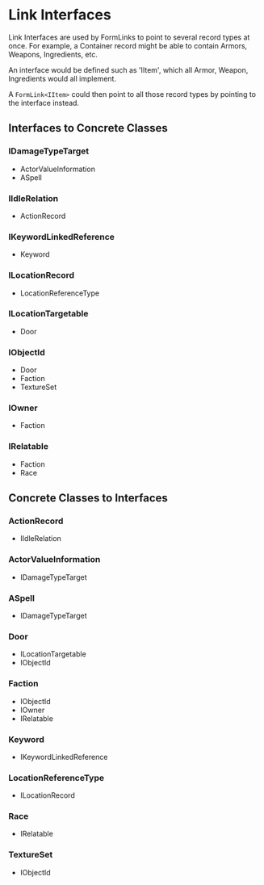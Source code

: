# Link Interfaces
Link Interfaces are used by FormLinks to point to several record types at once.  For example, a Container record might be able to contain Armors, Weapons, Ingredients, etc.

An interface would be defined such as 'IItem', which all Armor, Weapon, Ingredients would all implement.

A `FormLink<IItem>` could then point to all those record types by pointing to the interface instead.
## Interfaces to Concrete Classes
### IDamageTypeTarget
- ActorValueInformation
- ASpell
### IIdleRelation
- ActionRecord
### IKeywordLinkedReference
- Keyword
### ILocationRecord
- LocationReferenceType
### ILocationTargetable
- Door
### IObjectId
- Door
- Faction
- TextureSet
### IOwner
- Faction
### IRelatable
- Faction
- Race
## Concrete Classes to Interfaces
### ActionRecord
- IIdleRelation
### ActorValueInformation
- IDamageTypeTarget
### ASpell
- IDamageTypeTarget
### Door
- ILocationTargetable
- IObjectId
### Faction
- IObjectId
- IOwner
- IRelatable
### Keyword
- IKeywordLinkedReference
### LocationReferenceType
- ILocationRecord
### Race
- IRelatable
### TextureSet
- IObjectId
